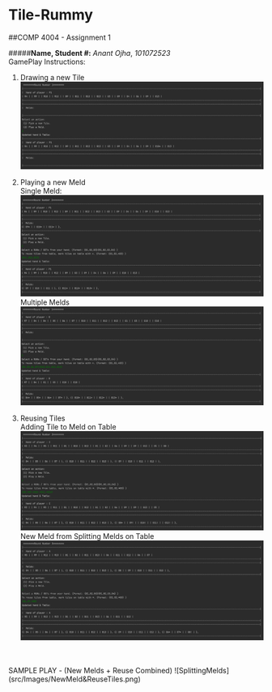 # Tile-Rummy
##COMP 4004 - Assignment 1

#####**Name, Student #:**    *Anant Ojha*,  *101072523* 
<br>
GamePlay Instructions:


1. Drawing a new Tile <br>
![DrawingNewTile](src/Images/DrawNewTile.png)

2. Playing a new Meld <br>
Single Meld:
   ![PlayingSingleMeld](src/Images/PlayingSingleMeld.png)
Multiple Melds
   ![PlayingMultipleMeld](src/Images/PlayingMultipleMelds.png)

3. Reusing Tiles <br>
Adding Tile to Meld on Table
   ![AddingTileToExistingMeld](src/Images/AddingTileToExistingMeld.png)
New Meld from Splitting Melds on Table
   ![SplittingMelds](src/Images/SplittingMelds.png) 
<br> 
<br> 
SAMPLE PLAY - (New Melds + Reuse Combined)
![SplittingMelds](src/Images/NewMeld&ReuseTiles.png) 
   

